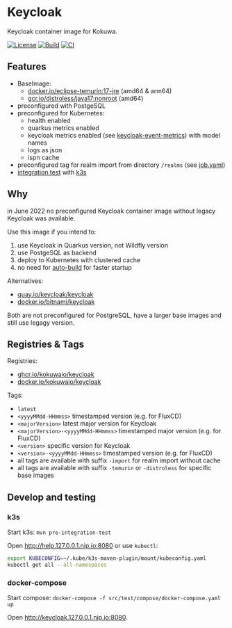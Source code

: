 # Keycloak

Keycloak container image for Kokuwa.

[![License](https://img.shields.io/github/license/kokuwaio/keycloak.svg?label=License)](https://github.com/kokuwaio/keycloak/blob/main/LICENSE)
[![Build](https://img.shields.io/github/actions/workflow/status/kokuwaio/keycloak/build.yaml?branch=main&label=Build)](https://github.com/kokuwaio/keycloak/actions/workflows/build.yaml)
[![CI](https://img.shields.io/github/actions/workflow/status/kokuwaio/keycloak/ci.yaml?branch=main&label=Lint)](https://github.com/kokuwaio/keycloak/actions/workflows/ci.yaml)

## Features

- BaseImage:
  - [docker.io/eclipse-temurin:17-jre](https://hub.docker.com/_/eclipse-temurin) (amd64 & arm64)
  - [gcr.io/distroless/java17:nonroot](https://gcr.io/distroless/java17:nonroot) (amd64)
- preconfigured with PostgeSQL
- preconfigured for Kubernetes:
  - health enabled
  - quarkus metrics enabled
  - keycloak metrics enabled (see [keycloak-event-metrics](https://github.com/kokuwaio/keycloak-event-metrics)) with model names
  - logs as json
  - ispn cache
- preconfigured tag for realm import from directory `/realms` (see [job.yaml](/src/test/k3s/keycloak/job.yaml))
- [integration test](/src/test/k3s) with [k3s](https://k3s.io/)

## Why

in June 2022 no preconfigured Keycloak container image without legacy Keycloak was available.

Use this image if you intend to:

1. use Keycloak in Quarkus version, not Wildfly version
1. use PostgeSQL as backend
1. deploy to Kubernetes with clustered cache
1. no need for [auto-build](https://www.keycloak.org/server/configuration#_the_auto_build_option_automatic_detection_when_the_server_needs_a_build) for faster startup

Alternatives:

- [quay.io/keycloak/keycloak](https://quay.io/repository/keycloak/keycloak)
- [docker.io/bitnami/keycloak](https://hub.docker.com/r/bitnami/keycloak)

Both are not preconfigured for PostgreSQL, have a larger base images and still use legagy version.

## Registries & Tags

Registries:

- [ghcr.io/kokuwaio/keycloak](https://github.com/kokuwaio/keycloak/pkgs/container/keycloak)
- [docker.io/kokuwaio/keycloak](https://hub.docker.com/r/kokuwaio/keycloak)

Tags:

- `latest`
- `<yyyyMMdd-HHmmss>` timestamped version (e.g. for FluxCD)
- `<majorVersion>` latest major version for Keycloak
- `<majorVersion>-<yyyyMMdd-HHmmss>` timestamped major version (e.g. for FluxCD)
- `<version>` specific version for Keycloak
- `<version>-<yyyyMMdd-HHmmss>` timestamped version (e.g. for FluxCD)
- all tags are available with suffix `-import` for realm import without cache
- all tags are available with suffix `-temurin` or `-distroless` for specific base images

## Develop and testing

### k3s

Start k3s: `mvn pre-integration-test`

Open <http://help.127.0.0.1.nip.io:8080> or use `kubectl`:

```sh
export KUBECONFIG=~/.kube/k3s-maven-plugin/mount/kubeconfig.yaml
kubectl get all --all-namespaces
```

### docker-compose

Start compose: `docker-compose -f src/test/compose/docker-compose.yaml up`

Open <http://keycloak.127.0.0.1.nip.io:8080>.
